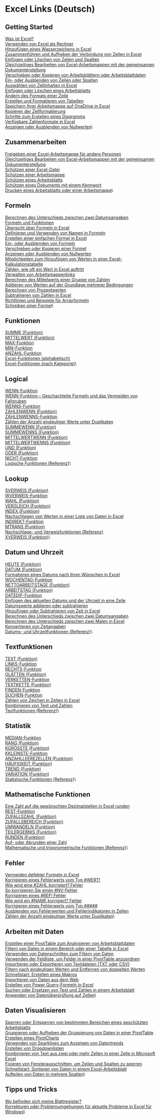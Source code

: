# Excel Links (Deutsch)
## Getting Started
[Was ist Excel?](https://support.microsoft.com/en-us/office/what-is-excel-94b00f50-5896-479c-b0c5-ff74603b35a3)\
[Verwenden von Excel als Rechner](https://support.microsoft.com/en-us/office/use-excel-as-your-calculator-a1abc057-ed11-443a-a635-68216555ad0a)\
[Hinzufügen eines Wasserzeichens in Excel](https://support.microsoft.com/en-us/office/add-a-watermark-in-excel-a372182a-d733-484e-825c-18ddf3edf009)\
[Zusammenführen und Aufheben der Verbindung von Zellen in Excel](https://support.microsoft.com/en-us/office/merge-and-unmerge-cells-in-excel-5cbd15d5-9375-4540-907f-c673a93fcedf)\
[Einfügen oder Löschen von Zeilen und Spalten](https://support.microsoft.com/en-us/office/insert-or-delete-rows-and-columns-6f40e6e4-85af-45e0-b39d-65dd504a3246)\
[Gleichzeitiges Bearbeiten von Excel-Arbeitsmappen mit der gemeinsamen Dokumenterstellung](https://support.microsoft.com/en-us/office/collaborate-on-excel-workbooks-at-the-same-time-with-co-authoring-7152aa8b-b791-414c-a3bb-3024e46fb104)\
[Verschieben oder Kopieren von Arbeitsblättern oder Arbeitsblattdaten](https://support.microsoft.com/en-us/office/move-or-copy-worksheets-or-worksheet-data-47207967-bbb2-4e95-9b5c-3c174aa69328)\
[Ein- oder Ausblenden von Zeilen oder Spalten](https://support.microsoft.com/en-us/office/hide-or-show-rows-or-columns-659c2cad-802e-44ee-a614-dde8443579f8)\
[Auswählen von Zellinhalten in Excel](https://support.microsoft.com/en-us/office/select-cell-contents-in-excel-23f64223-2b6b-453a-8688-248355f10fa9)\
[Einfügen oder Löschen eines Arbeitsblatts](https://support.microsoft.com/en-us/office/insert-or-delete-a-worksheet-19d3d21e-a3b3-4e13-a422-d1f43f1faaf2)\
[Ändern des Formats einer Zelle](https://support.microsoft.com/en-us/office/change-the-format-of-a-cell-0a45ff85-ee24-4276-94e8-aed6083e8050)\
[Erstellen und Formatieren von Tabellen](https://support.microsoft.com/en-us/office/create-and-format-tables-e81aa349-b006-4f8a-9806-5af9df0ac664)\
[Speichern Ihrer Arbeitsmappe auf OneDrive in Excel](https://support.microsoft.com/en-us/office/save-your-workbook-to-onedrive-in-excel-0cf0055d-49f8-464e-9dfa-8f582b32453b)\
[Kopieren der Zellformatierung](https://support.microsoft.com/en-us/office/copy-cell-formatting-b9fe82ea-c0a0-41de-837b-d2f15dd41ea9)\
[Schritte zum Erstellen eines Diagramms](https://support.microsoft.com/en-us/office/create-a-chart-from-start-to-finish-0baf399e-dd61-4e18-8a73-b3fd5d5680c2)\
[Verfügbare Zahlenformate in Excel](https://support.microsoft.com/en-us/office/available-number-formats-in-excel-0afe8f52-97db-41f1-b972-4b46e9f1e8d2)\
[Anzeigen oder Ausblenden von Nullwerten](https://support.microsoft.com/en-us/office/display-or-hide-zero-values-3ec7a433-46b8-4516-8085-a00e9e476b03)\

## Zusammenarbeiten
[Freigeben einer Excel-Arbeitsmappe für andere Personen](https://support.microsoft.com/en-us/office/share-your-excel-workbook-with-others-8d8a52bb-03c3-4933-ab6c-330aabf1e589)\
[Gleichzeitiges Bearbeiten von Excel-Arbeitsmappen mit der gemeinsamen Dokumenterstellung](https://support.microsoft.com/en-us/office/collaborate-on-excel-workbooks-at-the-same-time-with-co-authoring-7152aa8b-b791-414c-a3bb-3024e46fb104)\
[Schützen einer Excel-Datei](https://support.microsoft.com/en-us/office/protect-an-excel-file-7359d4ae-7213-4ac2-b058-f75e9311b599)\
[Schützen einer Arbeitsmappe](https://support.microsoft.com/en-us/office/protect-a-workbook-7e365a4d-3e89-4616-84ca-1931257c1517)\
[Schützen eines Arbeitsblatts](https://support.microsoft.com/en-us/office/protect-a-worksheet-3179efdb-1285-4d49-a9c3-f4ca36276de6)\
[Schützen eines Dokuments mit einem Kennwort](https://support.microsoft.com/en-us/office/protect-a-document-with-a-password-05084cc3-300d-4c1a-8416-38d3e37d6826)\
[Drucken eines Arbeitsblatts oder einer Arbeitsmappe](https://support.microsoft.com/en-us/office/print-a-worksheet-or-workbook-f4ad7962-b1d5-4eb9-a24f-0907f36c4b94)\

## Formeln
[Berechnen des Unterschieds zwischen zwei Datumsangaben](https://support.microsoft.com/en-us/office/calculate-the-difference-between-two-dates-8235e7c9-b430-44ca-9425-46100a162f38)\
[Formeln und Funktionen](https://support.microsoft.com/en-us/office/formulas-and-functions-294d9486-b332-48ed-b489-abe7d0f9eda9)\
[Übersicht über Formeln in Excel](https://support.microsoft.com/en-us/office/overview-of-formulas-in-excel-ecfdc708-9162-49e8-b993-c311f47ca173)\
[Definieren und Verwenden von Namen in Formeln](https://support.microsoft.com/en-us/office/define-and-use-names-in-formulas-4d0f13ac-53b7-422e-afd2-abd7ff379c64)\
[Erstellen einer einfachen Formel in Excel](https://support.microsoft.com/en-us/office/create-a-simple-formula-in-excel-11a5f0e5-38a3-4115-85bc-f4a465f64a8a)\
[Ein- oder Ausblenden von Formeln](https://support.microsoft.com/en-us/office/display-or-hide-formulas-f7f5ab4e-bf24-4efc-8fc9-0c1b77a5356f)\
[Verschieben oder Kopieren einer Formel](https://support.microsoft.com/en-us/office/move-or-copy-a-formula-in-excel-1f5cf825-9b07-41b1-8719-bf88b07450c6)\
[Anzeigen oder Ausblenden von Nullwerten](https://support.microsoft.com/en-us/office/display-or-hide-zero-values-3ec7a433-46b8-4516-8085-a00e9e476b03)\
[Möglichkeiten zum Hinzufügen von Werten in einer Excel-Kalkulationstabelle](https://support.microsoft.com/en-us/office/ways-to-add-values-in-an-excel-spreadsheet-d3f918a1-0151-403e-881f-a92f3176f8ea)\
[Zählen, wie oft ein Wert in Excel auftritt](https://support.microsoft.com/en-us/office/count-how-often-a-value-occurs-in-excel-aa1f3067-05c9-44e4-b141-f75bb9bb89bd)\
[Verwalten von Arbeitsmappenlinks](https://support.microsoft.com/en-us/office/manage-workbook-links-fcbf4576-3aab-4029-ba25-54313a532ff1)\
[Berechnen des Mittelwerts einer Gruppe von Zahlen](https://support.microsoft.com/en-us/office/calculate-the-average-of-a-group-of-numbers-e158ef61-421c-4839-8290-34d7b1e68283)\
[Addieren von Werten auf der Grundlage mehrerer Bedingungen](https://support.microsoft.com/en-us/office/sum-values-based-on-multiple-conditions-e610ae0f-4d27-480c-9119-eb644f1e847e)\
[Berechnen von Prozentwerten](https://support.microsoft.com/en-us/office/calculate-percentages-6b5506e9-125a-4aba-a638-d6b40e603981)\
[Subtrahieren von Zahlen in Excel](https://support.microsoft.com/en-us/office/subtract-numbers-in-excel-938b7912-5699-4609-969b-38b23ca00d54)\
[Richtlinien und Beispiele für Arrayformeln](https://support.microsoft.com/en-us/office/guidelines-and-examples-of-array-formulas-7d94a64e-3ff3-4686-9372-ecfd5caa57c7)\
[Schreiben einer Formel](https://support.microsoft.com/en-us/office/write-an-equation-or-formula-1d01cabc-ceb1-458d-bc70-7f9737722702)\

## Funktionen
[SUMME (Funktion)](https://support.microsoft.com/en-us/office/sum-function-043e1c7d-7726-4e80-8f32-07b23e057f89)\
[MITTELWERT (Funktion)](https://support.microsoft.com/en-us/office/average-function-047bac88-d466-426c-a32b-8f33eb960cf6)\
[MAX-Funktion](https://support.microsoft.com/en-us/office/max-function-e0012414-9ac8-4b34-9a47-73e662c08098)\
[MIN-Funktion](https://support.microsoft.com/en-us/office/min-function-61635d12-920f-4ce2-a70f-96f202dcc152)\
[ANZAHL-Funktion](https://support.microsoft.com/en-us/office/count-function-a59cd7fc-b623-4d93-87a4-d23bf411294c)\
[Excel-Funktionen (alphabetisch)](https://support.microsoft.com/en-us/office/excel-functions-alphabetical-b3944572-255d-4efb-bb96-c6d90033e188)\
[Excel-Funktionen (nach Kategorie)](https://support.microsoft.com/en-us/office/excel-functions-by-category-5f91f4e9-7b42-46d2-9bd1-63f26a86c0eb)\

## Logical
[WENN-Funktion](https://support.microsoft.com/en-us/office/if-function-69aed7c9-4e8a-4755-a9bc-aa8bbff73be2)\
[WENN-Funktion – Geschachtelte Formeln und das Vermeiden von Fallgruben](https://support.microsoft.com/en-us/office/if-function-nested-formulas-and-avoiding-pitfalls-0b22ff44-f149-44ba-aeb5-4ef99da241c8)\
[WENNS-Funktion](https://support.microsoft.com/en-us/office/ifs-function-36329a26-37b2-467c-972b-4a39bd951d45)\
[ZÄHLENWENN (Funktion)](https://support.microsoft.com/en-us/office/countif-function-e0de10c6-f885-4e71-abb4-1f464816df34)\
[ZÄHLENWENNS-Funktion](https://support.microsoft.com/en-us/office/countifs-function-dda3dc6e-f74e-4aee-88bc-aa8c2a866842)\
[Zählen der Anzahl eindeutiger Werte unter Duplikaten](https://support.microsoft.com/en-us/office/count-unique-values-among-duplicates-8d9a69b3-b867-490e-82e0-a929fbc1e273)\
[SUMMEWENN (Funktion)](https://support.microsoft.com/en-us/office/sumif-function-169b8c99-c05c-4483-a712-1697a653039b)\
[SUMMEWENNS (Funktion)](https://support.microsoft.com/en-us/office/sumifs-function-c9e748f5-7ea7-455d-9406-611cebce642b)\
[MITTELWERTWENN (Funktion)](https://support.microsoft.com/en-us/office/averageif-function-faec8e2e-0dec-4308-af69-f5576d8ac642)\
[MITTELWERTWENNS (Funktion)](https://support.microsoft.com/en-us/office/averageifs-function-48910c45-1fc0-4389-a028-f7c5c3001690)\
[UND (Funktion)](https://support.microsoft.com/en-us/office/and-function-5f19b2e8-e1df-4408-897a-ce285a19e9d9)\
[ODER (Funktion)](https://support.microsoft.com/en-us/office/or-function-7d17ad14-8700-4281-b308-00b131e22af0)\
[NICHT-Funktion](https://support.microsoft.com/en-us/office/not-function-9cfc6011-a054-40c7-a140-cd4ba2d87d77)\
[Logische Funktionen (Referenz)](https://support.microsoft.com/en-us/office/logical-functions-reference-e093c192-278b-43f6-8c3a-b6ce299931f5)\

## Lookup
[SVERWEIS (Funktion)](https://support.microsoft.com/en-us/office/vlookup-function-0bbc8083-26fe-4963-8ab8-93a18ad188a1)\
[WVERWEIS-Funktion](https://support.microsoft.com/en-us/office/hlookup-function-a3034eec-b719-4ba3-bb65-e1ad662ed95f)\
[WAHL (Funktion)](https://support.microsoft.com/en-us/office/choose-function-fc5c184f-cb62-4ec7-a46e-38653b98f5bc)\
[VERGLEICH (Funktion)](https://support.microsoft.com/en-us/office/match-function-e8dffd45-c762-47d6-bf89-533f4a37673a)\
[INDEX (Funktion)](https://support.microsoft.com/en-us/office/index-function-a5dcf0dd-996d-40a4-a822-b56b061328bd)\
[Nachschlagen von Werten in einer Liste von Daten in Excel](https://support.microsoft.com/en-us/office/look-up-values-in-a-list-of-data-in-excel-c249efc5-5847-4329-bfee-ecffead5ef88)\
[INDIREKT-Funktion](https://support.microsoft.com/en-us/office/indirect-function-474b3a3a-8a26-4f44-b491-92b6306fa261)\
[MTRANS (Funktion)](https://support.microsoft.com/en-us/office/transpose-function-ed039415-ed8a-4a81-93e9-4b6dfac76027)\
[Nachschlage- und Verweisfunktionen (Referenz)](https://support.microsoft.com/en-us/office/lookup-and-reference-functions-reference-8aa21a3a-b56a-4055-8257-3ec89df2b23e)\
[XVERWEIS (Funktion)](https://support.microsoft.com/en-us/office/xlookup-function-b7fd680e-6d10-43e6-84f9-88eae8bf5929)\

## Datum und Uhrzeit
[HEUTE (Funktion)](https://support.microsoft.com/en-us/office/today-function-5eb3078d-a82c-4736-8930-2f51a028fdd9)\
[DATUM (Funktion)](https://support.microsoft.com/en-us/office/date-function-e36c0c8c-4104-49da-ab83-82328b832349)\
[Formatieren eines Datums nach Ihren Wünschen in Excel](https://support.microsoft.com/en-us/office/format-a-date-the-way-you-want-in-excel-8e10019e-d5d8-47a1-ba95-db95123d273e)\
[WOCHENTAG-Funktion](https://support.microsoft.com/en-us/office/weekday-function-60e44483-2ed1-439f-8bd0-e404c190949a)\
[NETTOARBEITSTAGE (Funktion)](https://support.microsoft.com/en-us/office/networkdays-function-48e717bf-a7a3-495f-969e-5005e3eb18e7)\
[ARBEITSTAG (Funktion)](https://support.microsoft.com/en-us/office/workday-function-f764a5b7-05fc-4494-9486-60d494efbf33)\
[DATEDIF-Funktion](https://support.microsoft.com/en-us/office/datedif-function-25dba1a4-2812-480b-84dd-8b32a451b35c)\
[Einfügen des aktuellen Datums und der Uhrzeit in eine Zelle](https://support.microsoft.com/en-us/office/insert-the-current-date-and-time-in-a-cell-b5663451-10b0-40ab-9e71-6b0ce5768138)\
[Datumswerte addieren oder subtrahieren](https://support.microsoft.com/en-us/office/add-or-subtract-dates-b83768f5-f695-4311-98b1-757345f7e926)\
[Hinzufügen oder Subtrahieren von Zeit in Excel](https://support.microsoft.com/en-us/office/add-or-subtract-time-in-excel-16aa6697-6d6e-49c1-8e2c-3398a7cad6ad)\
[Berechnen des Unterschieds zwischen zwei Datumsangaben](https://support.microsoft.com/en-us/office/calculate-the-difference-between-two-dates-8235e7c9-b430-44ca-9425-46100a162f38)\
[Berechnen des Unterschieds zwischen zwei Malen in Excel](https://support.microsoft.com/en-us/office/calculate-the-difference-between-two-times-in-excel-e1c78778-749b-49a3-b13e-737715505ff6)\
[Konvertieren von Zeitangaben](https://support.microsoft.com/en-us/office/convert-times-614932f8-bf0d-4993-8e54-4612cd57334f)\
[Datums- und Uhrzeitfunktionen (Referenz)](https://support.microsoft.com/en-us/office/date-and-time-functions-reference-fd1b5961-c1ae-4677-be58-074152f97b81)\

## Textfunktionen
[TEXT (Funktion)](https://support.microsoft.com/en-us/office/text-function-20d5ac4d-7b94-49fd-bb38-93d29371225c)\
[LINKS-Funktion](https://support.microsoft.com/en-us/office/left-function-9203d2d2-7960-479b-84c6-1ea52b99640c)\
[RECHTS-Funktion](https://support.microsoft.com/en-us/office/right-function-240267ee-9afa-4639-a02b-f19e1786cf2f)\
[GLÄTTEN (Funktion)](https://support.microsoft.com/en-us/office/trim-function-410388fa-c5df-49c6-b16c-9e5630b479f9)\
[VERKETTEN-Funktion](https://support.microsoft.com/en-us/office/concatenate-function-8f8ae884-2ca8-4f7a-b093-75d702bea31d)\
[TEXTKETTE (Funktion)](https://support.microsoft.com/en-us/office/concat-function-9b1a9a3f-94ff-41af-9736-694cbd6b4ca2)\
[FINDEN-Funktion](https://support.microsoft.com/en-us/office/find-function-c7912941-af2a-4bdf-a553-d0d89b0a0628)\
[SUCHEN-Funktion](https://support.microsoft.com/en-us/office/search-function-9ab04538-0e55-4719-a72e-b6f54513b495)\
[Zählen von Zeichen in Zellen in Excel](https://support.microsoft.com/en-us/office/count-characters-in-cells-in-excel-1be151d7-5b8f-4186-87b9-7b0318583163)\
[Kombinieren von Text und Zahlen](https://support.microsoft.com/en-us/office/combine-text-and-numbers-a32c8e0e-90a2-435b-8635-5dd2209044ad)\
[Textfunktionen (Referenz)](https://support.microsoft.com/en-us/office/text-functions-reference-cccd86ad-547d-4ea9-a065-7bb697c2a56e)\

## Statistik
[MEDIAN-Funktion](https://support.microsoft.com/en-us/office/median-function-d0916313-4753-414c-8537-ce85bdd967d2)\
[RANG (Funktion)](https://support.microsoft.com/en-us/office/rank-function-6a2fc49d-1831-4a03-9d8c-c279cf99f723)\
[KGRÖSSTE (Funktion)](https://support.microsoft.com/en-us/office/large-function-3af0af19-1190-42bb-bb8b-01672ec00a64)\
[KKLEINSTE-Funktion](https://support.microsoft.com/en-us/office/small-function-17da8222-7c82-42b2-961b-14c45384df07)\
[ANZAHLLEEREZELLEN (Funktion)](https://support.microsoft.com/en-us/office/countblank-function-6a92d772-675c-4bee-b346-24af6bd3ac22)\
[HÄUFIGKEIT (Funktion)](https://support.microsoft.com/en-us/office/frequency-function-44e3be2b-eca0-42cd-a3f7-fd9ea898fdb9)\
[TREND (Funktion)](https://support.microsoft.com/en-us/office/trend-function-e2f135f0-8827-4096-9873-9a7cf7b51ef1)\
[VARIATION (Funktion)](https://support.microsoft.com/en-us/office/growth-function-541a91dc-3d5e-437d-b156-21324e68b80d)\
[Statistische Funktionen (Referenz)](https://support.microsoft.com/en-us/office/statistical-functions-reference-624dac86-a375-4435-bc25-76d659719ffd)\

## Mathematische Funktionen
[Eine Zahl auf die gewünschten Dezimalstellen in Excel runden](https://support.microsoft.com/en-us/office/round-a-number-to-the-decimal-places-i-want-in-excel-49b936f9-6904-425d-aa98-02ffb7f9a17b)\
[REST-Funktion](https://support.microsoft.com/en-us/office/mod-function-9b6cd169-b6ee-406a-a97b-edf2a9dc24f3)\
[ZUFALLSZAHL (Funktion)](https://support.microsoft.com/en-us/office/rand-function-4cbfa695-8869-4788-8d90-021ea9f5be73)\
[ZUFALLSBEREICH (Funktion)](https://support.microsoft.com/en-us/office/randbetween-function-4cc7f0d1-87dc-4eb7-987f-a469ab381685)\
[UMWANDELN (Funktion)](https://support.microsoft.com/en-us/office/convert-function-d785bef1-808e-4aac-bdcd-666c810f9af2)\
[TEILERGEBNIS (Funktion)](https://support.microsoft.com/en-us/office/subtotal-function-7b027003-f060-4ade-9040-e478765b9939)\
[RUNDEN (Funktion)](https://support.microsoft.com/en-us/office/round-function-c018c5d8-40fb-4053-90b1-b3e7f61a213c)\
[Auf- oder Abrunden einer Zahl](https://support.microsoft.com/en-us/office/round-a-number-f82b440b-689d-4221-b21e-38da99d33435)\
[Mathematische und trigonometrische Funktionen (Referenz)](https://support.microsoft.com/en-us/office/math-and-trigonometry-functions-reference-ee158fd6-33be-42c9-9ae5-d635c3ae8c16)\

## Fehler
[Vermeiden defekter Formeln in Excel](https://support.microsoft.com/en-us/office/how-to-avoid-broken-formulas-in-excel-8309381d-33e8-42f6-b889-84ef6df1d586)\
[Korrigieren eines Fehlerwerts vom Typ #WERT!](https://support.microsoft.com/en-us/office/how-to-correct-a-value-error-15e1b616-fbf2-4147-9c0b-0a11a20e409e)\
[Wie wird eine #ZAHL korrigiert? Fehler](https://support.microsoft.com/en-us/office/how-to-correct-a-num-error-f5193bfc-4400-43f4-88c4-8e1dcca0428b)\
[So korrigieren Sie einen #NV-Fehler](https://support.microsoft.com/en-us/office/how-to-correct-a-n-a-error-a9708411-f82e-4e1b-8a7e-28c28311b993)\
[Korrigieren eines #REF! Fehler](https://support.microsoft.com/en-us/office/how-to-correct-a-ref-error-822c8e46-e610-4d02-bf29-ec4b8c5ff4be)\
[Wie wird ein #NAME korrigiert? Fehler](https://support.microsoft.com/en-us/office/how-to-correct-a-name-error-b6d54e31-a743-4d7d-9b61-40002a7b4286)\
[Korrigieren eines Fehlerwerts vom Typ #####](https://support.microsoft.com/en-us/office/how-to-correct-a-error-bf801d0a-2a6e-44bd-a70e-0f780ae8f11e)\
[Ausblenden von Fehlerwerten und Fehlerindikatoren in Zellen](https://support.microsoft.com/en-us/office/hide-error-values-and-error-indicators-in-cells-d171b96e-8fb4-4863-a1ba-b64557474439)\
[Zählen der Anzahl eindeutiger Werte unter Duplikaten](https://support.microsoft.com/en-us/office/count-unique-values-among-duplicates-8d9a69b3-b867-490e-82e0-a929fbc1e273)\

## Arbeiten mit Daten
[Erstellen einer PivotTable zum Analysieren von Arbeitsblattdaten](https://support.microsoft.com/en-us/office/create-a-pivottable-to-analyze-worksheet-data-a9a84538-bfe9-40a9-a8e9-f99134456576)\
[Filtern von Daten in einem Bereich oder einer Tabelle in Excel](https://support.microsoft.com/en-us/office/filter-data-in-a-range-or-table-in-excel-01832226-31b5-4568-8806-38c37dcc180e)\
[Verwenden von Datenschnitten zum Filtern von Daten](https://support.microsoft.com/en-us/office/use-slicers-to-filter-data-249f966b-a9d5-4b0f-b31a-12651785d29d)\
[Verwenden der Feldliste, um Felder in einer PivotTable anzuordnen](https://support.microsoft.com/en-us/office/use-the-field-list-to-arrange-fields-in-a-pivottable-43980e05-a585-4fcd-bd91-80160adfebec)\
[Importieren oder Exportieren von Textdateien (TXT oder CSV)](https://support.microsoft.com/en-us/office/import-or-export-text-txt-or-csv-files-5250ac4c-663c-47ce-937b-339e391393ba)\
[Filtern nach eindeutigen Werten und Entfernen von doppelten Werten](https://support.microsoft.com/en-us/office/filter-for-unique-values-or-remove-duplicate-values-ccf664b0-81d6-449b-bbe1-8daaec1e83c2)\
[Schnellstart: Erstellen eines Makros](https://support.microsoft.com/en-us/office/quick-start-create-a-macro-741130ca-080d-49f5-9471-1e5fb3d581a8)\
[Importieren von Daten aus dem Web](https://support.microsoft.com/en-us/office/import-data-from-the-web-b13eed81-33fe-410d-9247-1747269c28e4)\
[Erstellen von Power Query-Formeln in Excel](https://support.microsoft.com/en-us/office/create-power-query-formulas-in-excel-6bc50988-022b-4799-a709-f8aafdee2b2f)\
[Suchen oder Ersetzen von Text und Zahlen in einem Arbeitsblatt](https://support.microsoft.com/en-us/office/find-or-replace-text-and-numbers-on-a-worksheet-0e304ca5-ecef-4808-b90f-fdb42f892e90)\
[Anwenden von Datenüberprüfung auf Zellen](https://support.microsoft.com/en-us/office/apply-data-validation-to-cells-29fecbcc-d1b9-42c1-9d76-eff3ce5f7249)\

## Daten Visualisieren
[Sperren oder Entsperren von bestimmten Bereichen eines geschützten Arbeitsblatts](https://support.microsoft.com/en-us/office/lock-or-unlock-specific-areas-of-a-protected-worksheet-75481b72-db8a-4267-8c43-042a5f2cd93a)\
[Gruppieren oder Aufheben der Gruppierung von Daten in einer PivotTable](https://support.microsoft.com/en-us/office/group-or-ungroup-data-in-a-pivottable-c9d1ddd0-6580-47d1-82bc-c84a5a340725)\
[Erstellen eines PivotCharts](https://support.microsoft.com/en-us/office/create-a-pivotchart-c1b1e057-6990-4c38-b52b-8255538e7b1c)\
[Verwenden von Sparklines zum Anzeigen von Datentrends](https://support.microsoft.com/en-us/office/use-sparklines-to-show-data-trends-1474e169-008c-4783-926b-5c60e620f5ca)\
[Erstellen von Dropdownlisten](https://support.microsoft.com/en-us/office/create-a-drop-down-list-7693307a-59ef-400a-b769-c5402dce407b)\
[Kombinieren von Text aus zwei oder mehr Zellen in einer Zelle in Microsoft Excel](https://support.microsoft.com/en-us/office/combine-text-from-two-or-more-cells-into-one-cell-in-microsoft-excel-81ba0946-ce78-42ed-b3c3-21340eb164a6)\
[Fixieren von Fensterausschnitten, um Zeilen und Spalten zu sperren](https://support.microsoft.com/en-us/office/freeze-panes-to-lock-rows-and-columns-dab2ffc9-020d-4026-8121-67dd25f2508f)\
[Schnellstart: Sortieren von Daten in einem Excel-Arbeitsblatt](https://support.microsoft.com/en-us/office/quick-start-sort-data-in-an-excel-worksheet-60153f94-d782-47e2-96a8-15cbb7712539)\
[Aufteilen von Daten in mehrere Spalten](https://support.microsoft.com/en-us/office/split-data-into-multiple-columns-0dec75cd-4e83-4b39-81a5-9f604be95da0)\

## Tipps und Tricks
[Wo befinden sich meine Blattregister?](https://support.microsoft.com/en-us/office/where-are-my-worksheet-tabs-42623d50-2f9b-4583-ad9c-f1b381185e48)\
[Korrekturen oder Problemumgehungen für aktuelle Probleme in Excel für Windows](https://support.microsoft.com/en-us/office/fixes-or-workarounds-for-recent-issues-in-excel-for-windows-49d932ce-0240-49cf-94df-1587d9d97093)\
